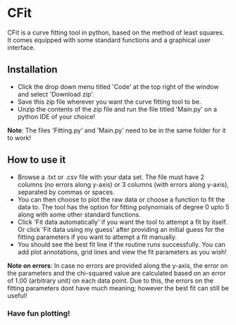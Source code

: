 # CFit
CFit is a curve fitting tool in python, based on the method of least squares. It comes equipped with some standard functions and a graphical user interface.

## Installation
- Click the drop down menu titled 'Code' at the top right of the window and select 'Download zip'.
- Save this zip file wherever you want the curve fitting tool to be.
- Unzip the contents of the zip file and run the file titled 'Main.py' on a python IDE of your choice!

**Note**: The files 'Fitting.py' and 'Main.py' need to be in the same folder for it to work!

## How to use it
- Browse a .txt or .csv file with your data set. The file must have 2 columns (no errors along y-axis) or 3 columns (with errors along y-axis), separated by commas or spaces. 
- You can then choose to plot the raw data or choose a function to fit the data to. The tool has the option for fitting polynomials of degree 0 upto 5 along with some other standard functions.
- Click 'Fit data automatically' if you want the tool to attempt a fit by itself. Or click 'Fit data using my guess' after providing an initial guess for the fitting parameters if you want to attempt a fit manually.
- You should see the best fit line if the routine runs successfully. You can add plot annotations, grid lines and view the fit parameters as you wish!

**Note on errors**: In case no errors are provided along the y-axis, the error on the parameters and the chi-squared value are calculated based on an error of 1.00 (arbitrary unit) on each data point. Due to this, the errors on the fitting parameters dont have much meaning; however the best fit can still be useful!


### Have fun plotting!
